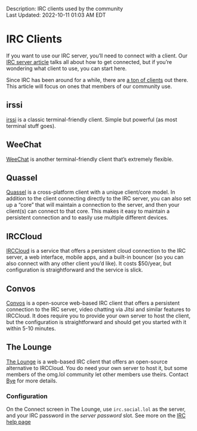 Description: IRC clients used by the community  
Last Updated: 2022-10-11 01:03 AM EDT

# IRC Clients

If you want to use our IRC server, you’ll need to connect with a client. Our [IRC server article](/info/community/irc) talks all about how to get connected, but if you’re wondering what client to use, you can start here.

Since IRC has been around for a while, there are [a ton of clients](https://en.wikipedia.org/wiki/Comparison_of_Internet_Relay_Chat_clients) out there. This article will focus on ones that members of our community use.

## irssi

[irssi](https://irssi.org) is a classic terminal-friendly client. Simple but powerful (as most terminal stuff goes).

## WeeChat

[WeeChat](https://weechat.org) is another terminal-friendly client that’s extremely flexible.

## Quassel

[Quassel](https://quassel-irc.org) is a cross-platform client with a unique client/core model. In addition to the client connecting directly to the IRC server, you can also set up a “core” that will maintain a connection to the server, and then your client(s) can connect to that core. This makes it easy to maintain a persistent connection and to easily use multiple different devices.

## IRCCloud

[IRCCloud](https://www.irccloud.com/) is a service that offers a persistent cloud connection to the IRC server, a web interface, mobile apps, and a built-in bouncer (so you can also connect with any other client you’d like). It costs $50/year, but configuration is straightforward and the service is slick.

## Convos

[Convos](https://convos.chat/) is a open-source web-based IRC client that offers a persistent connection to the IRC server, video chatting via Jitsi and similar features to IRCCloud. It does require you to provide your own server to host the client, but the configuration is straightforward and should get you started with it within 5-10 minutes.

## The Lounge

[The Lounge](https://thelounge.chat) is a web-based IRC client that offers an open-source alternative to IRCCloud. You do need your own server to host it, but some members of the omg.lol community let other members use theirs. Contact [Bye](https://bye.omg.lol) for more details.

### Configuration

On the Connect screen in The Lounge, use `irc.social.lol` as the server, and your IRC password in the *server password* slot. See more on the [IRC help page](/help/irc)
